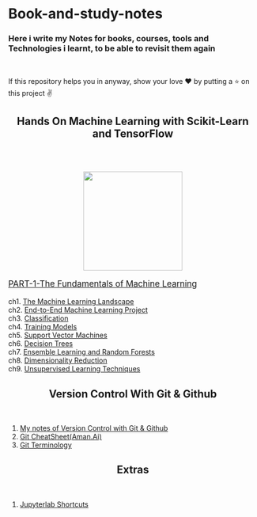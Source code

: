 <h1>Book-and-study-notes</h1>

<h3> Here i write my Notes for books, courses, tools and Technologies i learnt, to be able to revisit them again  </h3>
<br>


If this repository helps you in anyway, show your love :heart: by putting a :star: on this project :v:

<h2 align="center">Hands On Machine Learning with Scikit-Learn and TensorFlow</h2>
<br>

<h2 align='center'><img width = 200 src='https://camo.githubusercontent.com/27a6f1d2f26314cdbd8d84090aeb8b5d3a56230bdaafc72ec879588728fa4f9a/68747470733a2f2f696d616765732d6e612e73736c2d696d616765732d616d617a6f6e2e636f6d2f696d616765732f492f353161715963315179724c2e5f53583337395f424f312c3230342c3230332c3230305f2e6a7067'  ></h2>

<p style="font-size:17px"><a href="Hands-On-Machine-Learning/PART-1-The Fundamentals of Machine Learning">PART-1-The Fundamentals of Machine Learning</a></p>

ch1. [The Machine Learning Landscape](/Hands-On-Machine-Learning/PART-1-The%20Fundamentals%20of%20Machine%20Learning/CH1%20The%20Machine%20Learning%20Landscape.pdf)<br/>
ch2. [End-to-End Machine Learning Project](/Hands-On-Machine-Learning/PART-1-The%20Fundamentals%20of%20Machine%20Learning/CH2%20End-to-End%20Machine%20Learning%20Project.pdf)<br/>
ch3. [Classification](/Hands-On-Machine-Learning/PART-1-The%20Fundamentals%20of%20Machine%20Learning/CH3%20Classification.pdf)<br/>
ch4. [Training Models](/Hands-On-Machine-Learning/PART-1-The%20Fundamentals%20of%20Machine%20Learning/CH4%20Training%20Models.pdf)<br/>
ch5. [Support Vector Machines](/Hands-On-Machine-Learning/PART-1-The%20Fundamentals%20of%20Machine%20Learning/CH5-Support-Vector-Machines.pdf)<br>
ch6. [Decision Trees](/Hands-On-Machine-Learning/PART-1-The%20Fundamentals%20of%20Machine%20Learning/CH6-Decision-Trees.pdf)<br/>
ch7. [Ensemble Learning and Random Forests](/Hands-On-Machine-Learning/PART-1-The%20Fundamentals%20of%20Machine%20Learning/CH7-Ensemble-Learning-and-Random-Forests.pdf)<br/>
ch8. [Dimensionality Reduction](/Hands-On-Machine-Learning/PART-1-The%20Fundamentals%20of%20Machine%20Learning/CH8-Dimensionality-Reduction.pdf)<br/>
ch9. [Unsupervised Learning Techniques](/Hands-On-Machine-Learning/PART-1-The%20Fundamentals%20of%20Machine%20Learning/CH9-Unsupervised-Learning-Techniques.pdf)<br>


<h2 align="center">Version Control With Git & Github</h2>
<br>

1. [My notes of Version Control with Git & Github](/Version%20Control%20with%20Git%20&%20Github/Version%20Control%20with%20Git.pdf)
2. [Git CheatSheet(Aman.Ai)](/Version%20Control%20with%20Git%20&%20Github/Git_Cheatsheet_AmanChadha.pdf)
3. [Git Terminology](/Version%20Control%20with%20Git%20&%20Github/Git_Terminology.pdf)

<h2 align="center">Extras</h2>
<br>

1. [Jupyterlab Shortcuts](Jupyterlab-Shortcuts.pdf)